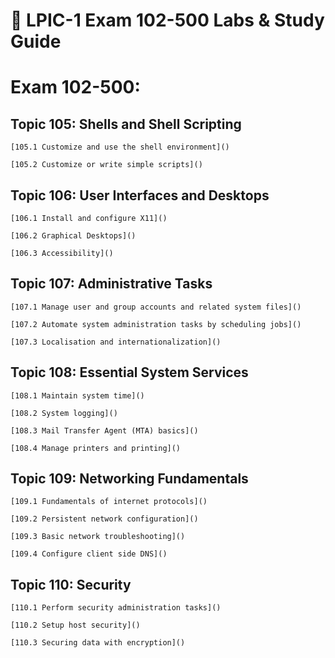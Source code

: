 # 🔧 LPIC-1 Exam 102-500 Labs & Study Guide

# Exam 102-500:
## Topic 105: Shells and Shell Scripting

	[105.1 Customize and use the shell environment]()
 
	[105.2 Customize or write simple scripts]()

## Topic 106: User Interfaces and Desktops

	[106.1 Install and configure X11]()
 
	[106.2 Graphical Desktops]()
 
	[106.3 Accessibility]()

## Topic 107: Administrative Tasks

	[107.1 Manage user and group accounts and related system files]()
 
	[107.2 Automate system administration tasks by scheduling jobs]()
 
	[107.3 Localisation and internationalization]()

## Topic 108: Essential System Services

	[108.1 Maintain system time]()
 
	[108.2 System logging]()
 
	[108.3 Mail Transfer Agent (MTA) basics]()
 
	[108.4 Manage printers and printing]()

## Topic 109: Networking Fundamentals

	[109.1 Fundamentals of internet protocols]()
 
	[109.2 Persistent network configuration]()
 
	[109.3 Basic network troubleshooting]()
 
	[109.4 Configure client side DNS]()

## Topic 110: Security

	[110.1 Perform security administration tasks]()
 
	[110.2 Setup host security]()
 
	[110.3 Securing data with encryption]()
